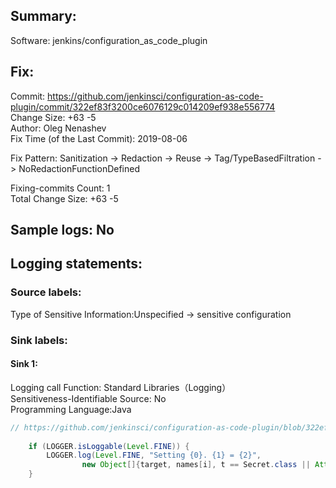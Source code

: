 ## Summary:  
Software: jenkins/configuration_as_code_plugin  
## Fix:  
Commit: https://github.com/jenkinsci/configuration-as-code-plugin/commit/322ef83f3200ce6076129c014209ef938e556774  
Change Size: +63 -5  
Author: Oleg Nenashev  
Fix Time (of the Last Commit): 2019-08-06  
  
Fix Pattern: Sanitization -> Redaction -> Reuse  -> Tag/TypeBasedFiltration -> NoRedactionFunctionDefined  
  
Fixing-commits Count: 1  
Total Change Size: +63 -5  
## Sample logs: No  
## Logging statements:  
### Source labels:  
Type of Sensitive Information:Unspecified -> sensitive configuration  
### Sink labels:  
#### Sink 1:  
Logging call Function:  Standard Libraries（Logging）  
Sensitiveness-Identifiable Source:  No  
Programming Language:Java  
```Java  
// https://github.com/jenkinsci/configuration-as-code-plugin/blob/322ef83f3200ce6076129c014209ef938e556774/plugin/src/main/java/io/jenkins/plugins/casc/impl/configurators/DataBoundConfigurator.java#L163-L166  
  
    if (LOGGER.isLoggable(Level.FINE)) {  
        LOGGER.log(Level.FINE, "Setting {0}. {1} = {2}",  
                new Object[]{target, names[i], t == Secret.class || Attribute.calculateIfSecret(target, names[i]) ? "****" : value}); // HERE IS THE SINK 1  
    }  
  
```  
